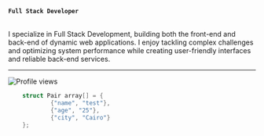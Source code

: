 

**`Full Stack Developer`**


<br>
I specialize in Full Stack Development, building both the front-end and back-end of dynamic web applications. I enjoy tackling complex challenges and optimizing system performance while creating user-friendly interfaces and reliable back-end services.

---

<p align="left">
  <img src="https://komarev.com/ghpvc/?username=znwafae&color=red" alt="Profile views" />
</p>

```c
	struct Pair array[] = {
			{"name", "test"},
			{"age", "25"},
			{"city", "Cairo"}
    };
```
